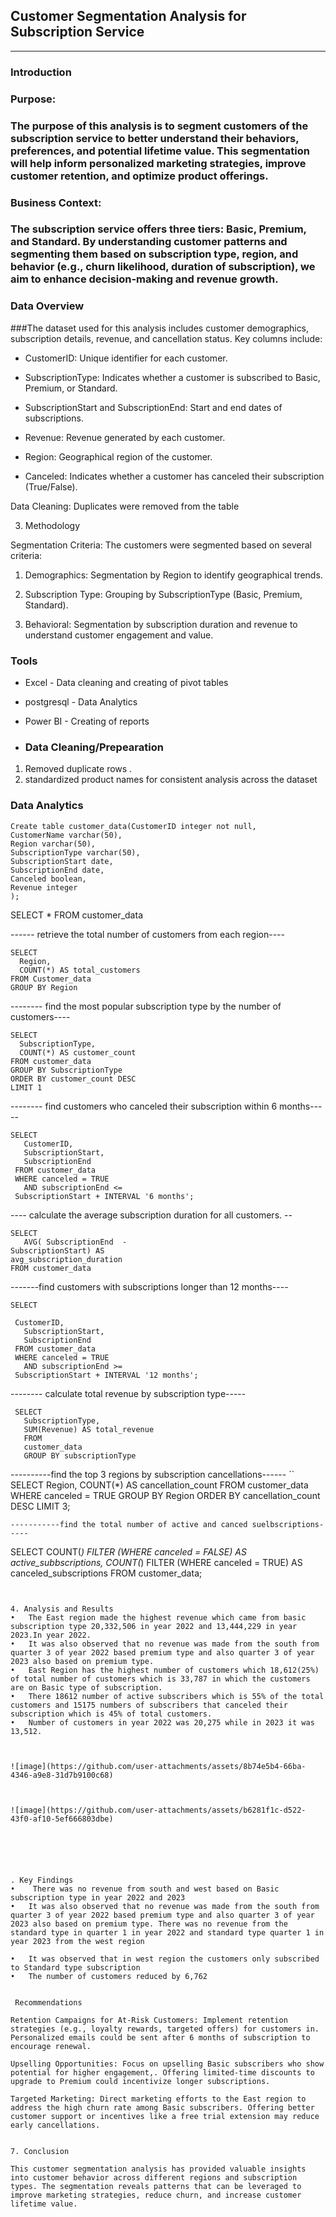 ## Customer Segmentation Analysis for Subscription Service
---

### Introduction

### Purpose:

### The purpose of this analysis is to segment customers of the subscription service to better understand their behaviors, preferences, and potential lifetime value. This segmentation will help inform personalized marketing strategies, improve customer retention, and optimize product offerings.

### Business Context: 
### The subscription service offers three tiers: Basic, Premium, and Standard. By understanding customer patterns and segmenting them based on subscription type, region, and behavior (e.g., churn likelihood, duration of subscription), we aim to enhance decision-making and revenue growth.


### Data Overview

###The dataset used for this analysis includes customer demographics, subscription details, revenue, and cancellation status. Key columns include:

- CustomerID: Unique identifier for each customer.

- SubscriptionType: Indicates whether a customer is subscribed to Basic, Premium, or Standard.

- SubscriptionStart and SubscriptionEnd: Start and end dates of subscriptions.

- Revenue: Revenue generated by each customer.

- Region: Geographical region of the customer.

- Canceled: Indicates whether a customer has canceled their subscription (True/False).


Data Cleaning: Duplicates were removed from the table

3. Methodology

Segmentation Criteria: The customers were segmented based on several criteria:

1. Demographics: Segmentation by Region to identify geographical trends.


2. Subscription Type: Grouping by SubscriptionType (Basic, Premium, Standard).


3. Behavioral: Segmentation by subscription duration and revenue to understand customer engagement and value.


  ### Tools

- Excel - Data cleaning and creating of pivot tables
- postgresql - Data Analytics
- Power BI - Creating of reports

- ### Data Cleaning/Prepearation


1.	Removed duplicate rows .
2.	standardized product names for consistent analysis across the dataset


### Data Analytics


```
Create table customer_data(CustomerID integer not null,
CustomerName varchar(50),
Region varchar(50),
SubscriptionType varchar(50),
SubscriptionStart date,
SubscriptionEnd date,
Canceled boolean,
Revenue integer
);
```
SELECT * FROM customer_data



------ retrieve the total number of customers from each region----
```
SELECT
  Region,
  COUNT(*) AS total_customers
FROM Customer_data
GROUP BY Region
```

-------- find the most popular subscription type by the number of customers----
```
SELECT
  SubscriptionType,
  COUNT(*) AS customer_count
FROM customer_data
GROUP BY SubscriptionType
ORDER BY customer_count DESC
LIMIT 1
```
-------- find customers who canceled their subscription within 6 months-----
```
SELECT
   CustomerID,
   SubscriptionStart,
   SubscriptionEnd 
 FROM customer_data
 WHERE canceled = TRUE
   AND subscriptionEnd <=
 SubscriptionStart + INTERVAL '6 months';
```
---- calculate the average subscription duration for all customers. --
```
SELECT
   AVG( SubscriptionEnd  -
SubscriptionStart) AS
avg_subscription_duration
FROM customer_data
```
 
-------find customers with subscriptions longer than 12 months----
```
SELECT

 CustomerID,
   SubscriptionStart,
   SubscriptionEnd 
 FROM customer_data
 WHERE canceled = TRUE
   AND subscriptionEnd >=
 SubscriptionStart + INTERVAL '12 months';
```


 -------- calculate total revenue by subscription type-----
```
 SELECT
   SubscriptionType,
   SUM(Revenue) AS total_revenue
   FROM 
   customer_data
   GROUP BY subscriptionType
```
----------find the top 3 regions by subscription cancellations------
``
SELECT
    Region,
	COUNT(*) AS cancellation_count
	FROM 
	 customer_data
	 WHERE canceled  = TRUE
	GROUP BY Region
	ORDER BY cancellation_count DESC
	LIMIT 3;

 ```
-----------find the total number of active and canced suelbscriptions-----

```
SELECT
   COUNT(*) FILTER (WHERE
   canceled = FALSE) AS
   active_subbscriptions,
      COUNT(*) FILTER (WHERE
	  canceled = TRUE) AS
	  canceled_subscriptions
	  FROM
	  customer_data;
```


4. Analysis and Results
•	The East region made the highest revenue which came from basic subscription type 20,332,506 in year 2022 and 13,444,229 in year 2023.In year 2022. 
•	It was also observed that no revenue was made from the south from quarter 3 of year 2022 based premium type and also quarter 3 of year 2023 also based on premium type. 
•	East Region has the highest number of customers which 18,612(25%) of total number of customers which is 33,787 in which the customers are on Basic type of subscription.
•	There 18612 number of active subscribers which is 55% of the total customers and 15175 numbers of subscribers that canceled their subscription which is 45% of total customers.
•	Number of customers in year 2022 was 20,275 while in 2023 it was 13,512.



![image](https://github.com/user-attachments/assets/8b74e5b4-66ba-4346-a9e8-31d7b9100c68)



![image](https://github.com/user-attachments/assets/b6281f1c-d522-43f0-af10-5ef666803dbe)






. Key Findings
•	 There was no revenue from south and west based on Basic subscription type in year 2022 and 2023
•	It was also observed that no revenue was made from the south from quarter 3 of year 2022 based premium type and also quarter 3 of year 2023 also based on premium type. There was no revenue from the standard type in quarter 1 in year 2022 and standard type quarter 1 in year 2023 from the west region

•	It was observed that in west region the customers only subscribed to Standard type subscription
•	The number of customers reduced by 6,762


 Recommendations

Retention Campaigns for At-Risk Customers: Implement retention strategies (e.g., loyalty rewards, targeted offers) for customers in. Personalized emails could be sent after 6 months of subscription to encourage renewal.

Upselling Opportunities: Focus on upselling Basic subscribers who show potential for higher engagement,. Offering limited-time discounts to upgrade to Premium could incentivize longer subscriptions.

Targeted Marketing: Direct marketing efforts to the East region to address the high churn rate among Basic subscribers. Offering better customer support or incentives like a free trial extension may reduce early cancellations.


7. Conclusion

This customer segmentation analysis has provided valuable insights into customer behavior across different regions and subscription types. The segmentation reveals patterns that can be leveraged to improve marketing strategies, reduce churn, and increase customer lifetime value.






